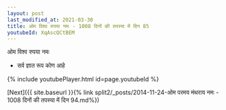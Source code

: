 ```yaml
---
layout: post
last_modified_at: 2021-03-30
title: ओम विश्व रुपया नमः - 1008 दिनों की तपस्या में दिन 85
youtubeId: XqAscQCtBEM
---
```

 
 
 ओम विश्व रुपया नमः  
 
 -  सर्व ज्ञात रूप कोण आहे 
 
  
 
  
 
 
 
 
 
 


{% include youtubePlayer.html id=page.youtubeId %}
 
[Next]({{ site.baseurl }}{% link  split2/_posts/2014-11-24-ओम परमय मंथराय नमः - 1008 दिनों की तपस्या में दिन 94.md%})
 
